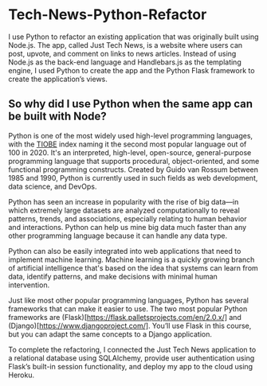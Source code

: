 # Tech-News-Python-Refactor
I use Python to refactor an existing application that was originally built using Node.js. The app, called Just Tech News, is a website where users can post, upvote, and comment on links to news articles. Instead of using Node.js as the back-end language and Handlebars.js as the templating engine, I used Python to create the app and the Python Flask framework to create the application’s views.

## So why did I use Python when the same app can be built with Node?

Python is one of the most widely used high-level programming languages, with the [TIOBE](https://www.tiobe.com/tiobe-index/) index naming it the second most popular language out of 100 in 2020. It's an interpreted, high-level, open-source, general-purpose programming language that supports procedural, object-oriented, and some functional programming constructs. Created by Guido van Rossum between 1985 and 1990, Python is currently used in such fields as web development, data science, and DevOps.  

Python has seen an increase in popularity with the rise of big data—in which extremely large datasets are analyzed computationally to reveal patterns, trends, and associations, especially relating to human behavior and interactions. Python can help us mine big data much faster than any other programming language because it can handle any data type.

Python can also be easily integrated into web applications that need to implement machine learning. Machine learning is a quickly growing branch of artificial intelligence that's based on the idea that systems can learn from data, identify patterns, and make decisions with minimal human intervention.  

Just like most other popular programming languages, Python has several frameworks that can make it easier to use. The two most popular Python frameworks are (Flask)[https://flask.palletsprojects.com/en/2.0.x/] and (Django)[https://www.djangoproject.com/]. You’ll use Flask in this course, but you can adapt the same concepts to a Django application.

To complete the refactoring, I connected the Just Tech News application to a relational database using SQLAlchemy, provide user authentication using Flask’s built-in session functionality, and deploy my app to the cloud using Heroku.
